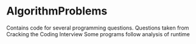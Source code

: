 # AlgorithmProblems
Contains code for several programming questions. Questions taken from Cracking the Coding Interview
Some programs follow analysis of runtime
